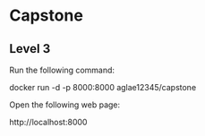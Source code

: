 # Capstone
## Level 3
Run the following command:

docker run -d -p 8000:8000 aglae12345/capstone

Open the following web page:

http://localhost:8000
